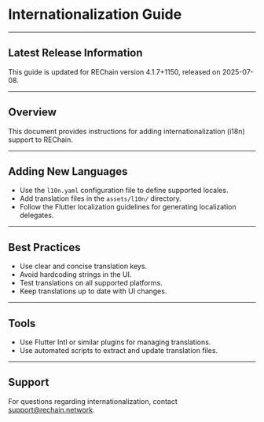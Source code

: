# Internationalization Guide

---

## Latest Release Information

This guide is updated for REChain version 4.1.7+1150, released on 2025-07-08.

---

## Overview

This document provides instructions for adding internationalization (i18n) support to REChain.

---

## Adding New Languages

- Use the `l10n.yaml` configuration file to define supported locales.
- Add translation files in the `assets/l10n/` directory.
- Follow the Flutter localization guidelines for generating localization delegates.

---

## Best Practices

- Use clear and concise translation keys.
- Avoid hardcoding strings in the UI.
- Test translations on all supported platforms.
- Keep translations up to date with UI changes.

---

## Tools

- Use Flutter Intl or similar plugins for managing translations.
- Use automated scripts to extract and update translation files.

---

## Support

For questions regarding internationalization, contact support@rechain.network.
